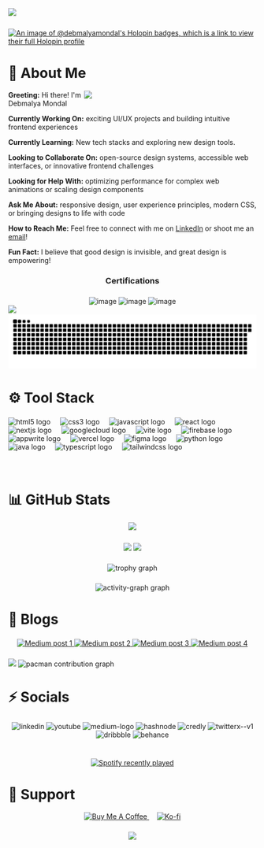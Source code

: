 <img src="https://github.com/user-attachments/assets/194028a6-a4aa-4cd1-a56f-b4d7e3da2eff"/>



###
###

[![An image of @debmalyamondal's Holopin badges, which is a link to view their full Holopin profile](https://holopin.me/debmalyamondal)](https://holopin.io/@debmalyamondal)

<h1 align="left">👋 About Me</h1>

<img width="350" align ="right" src="https://github.com/user-attachments/assets/0cf3ecfa-22b0-46ac-b14a-4ec29a896327"/>

**Greeting:** Hi there! I'm Debmalya Mondal

**Currently Working On:** exciting UI/UX projects and building intuitive frontend experiences

**Currently Learning:** New tech stacks and exploring new design tools.

**Looking to Collaborate On:** open-source design systems, accessible web interfaces, or innovative frontend challenges

**Looking for Help With:** optimizing performance for complex web animations or scaling design components

**Ask Me About:** responsive design, user experience principles, modern CSS, or bringing designs to life with code

**How to Reach Me:** Feel free to connect with me on [LinkedIn](debmalya-mondal) or shoot me an [email](mailto:debmalya.india@gmail.com)!

**Fun Fact:** I believe that good design is invisible, and great design is empowering!
###

###

<h3 align="center">Certifications</h3>

###

<div align = "center" align-items ="center">
  <img width="130" height="130" alt="image" src="https://github.com/user-attachments/assets/68508154-5403-4a2d-b172-fc2d2d0616a2" />
  <img width="130" height="130" alt="image" src="https://github.com/user-attachments/assets/b4f3f62f-7f22-4a0f-b5f9-f596407005bb" />
  <img width="110" height="110" alt="image" src="https://github.com/user-attachments/assets/734122f5-0c83-49d7-a7cc-b33e3815afa3" />

</div>

<img src="https://github.com/user-attachments/assets/194028a6-a4aa-4cd1-a56f-b4d7e3da2eff"/>

<div align = "center">
  <img src="https://raw.githubusercontent.com/debmalyamondal/debmalyamondal/output/github-contribution-grid-snake.svg" alt="Snake animation" />
</div>





###

<h1 align="left">⚙️ Tool Stack</h1>

###


<div align="left">
  <img src="https://skillicons.dev/icons?i=html" height="40" alt="html5 logo"  />
  <img width="12" />
  <img src="https://cdn.jsdelivr.net/gh/devicons/devicon/icons/css3/css3-original.svg" height="40" alt="css3 logo"  />
  <img width="12" />
  <img src="https://skillicons.dev/icons?i=js" height="40" alt="javascript logo"  />
  <img width="12" />
  <img src="https://cdn.jsdelivr.net/gh/devicons/devicon/icons/react/react-original.svg" height="40" alt="react logo"  />
  <img width="12" />
  <img src="https://cdn.jsdelivr.net/gh/devicons/devicon/icons/nextjs/nextjs-original.svg" height="40" alt="nextjs logo"  />
  <img width="12" />
  <img src="https://cdn.jsdelivr.net/gh/devicons/devicon/icons/googlecloud/googlecloud-original.svg" height="40" alt="googlecloud logo"  />
  <img width="12" />
  <img src="https://skillicons.dev/icons?i=vite" height="40" alt="vite logo"  />
  <img width="12" />
  <img src="https://skillicons.dev/icons?i=firebase" height="40" alt="firebase logo"  />
  <img width="12" />
  <img src="https://cdn.simpleicons.org/appwrite/F02E65" height="40" alt="appwrite logo"  />
  <img width="12" />
  <img src="https://skillicons.dev/icons?i=vercel" height="40" alt="vercel logo"  />
  <img width="12" />
  <img src="https://skillicons.dev/icons?i=figma" height="40" alt="figma logo"  />
  <img width="12" />
  <img src="https://skillicons.dev/icons?i=py" height="40" alt="python logo"  />
  <img width="12" />
  <img src="https://skillicons.dev/icons?i=java" height="40" alt="java logo"  />
  <img width="12" />
  <img src="https://skillicons.dev/icons?i=ts" height="40" alt="typescript logo"  />
  <img width="12" />
  <img src="https://skillicons.dev/icons?i=tailwind" height="40" alt="tailwindcss logo"  />
</div>

###
###
<br>

<h1 align = "left">📊 GitHub Stats</h1> 
<div align ="center">
  

![](https://nirzak-streak-stats.vercel.app/?user=d3vdebug&theme=codeSTACKr&hide_border=true)
###

<p align="center">
  <img src="https://github-readme-stats.vercel.app/api/top-langs/?username=d3vdebug&theme=codeSTACKr&hide_border=false&include_all_commits=true&count_private=true&layout=compact&" width="400px"/>
  <img src="https://github-readme-stats.vercel.app/api?username=d3vdebug&theme=codeSTACKr&hide_border=false&include_all_commits=true&count_private=true" width="400px"/>
</p>

###
<img src="https://github-profile-trophy.vercel.app?username=d3vdebug&theme=onestar&column=-1&row=1&margin-w=8&margin-h=8&no-bg=false&no-frame=false&order=4" width="800" alt="trophy graph"  />

###
<div align="center">
  <img src="https://github-readme-activity-graph.vercel.app/graph?username=d3vdebug&radius=16&theme=github-dark&area=true&order=5&hide_border=true&hide_title=false" height="300" alt="activity-graph graph"  />
</div>
</div>

###
<h1 align = "left">📰 Blogs</h1>

###
<div align="center" style="width: 70% height: 200px">
  <a target="_blank" href="https://github-readme-medium-recent-article.vercel.app/medium/@debmalyamondal/0">
    <img style="width: 70% height: 200px" src="https://github-readme-medium-recent-article.vercel.app/medium/@debmalyamondal/0" alt="Medium post 1"  />
  </a>
  <a target="_blank" href="https://github-readme-medium-recent-article.vercel.app/medium/@debmalyamondal/1">
    <img style="width: 70% height: 200px" src="https://github-readme-medium-recent-article.vercel.app/medium/@debmalyamondal/1" alt="Medium post 2"  />
  </a>
  <a target="_blank" href="https://github-readme-medium-recent-article.vercel.app/medium/@debmalyamondal/2">
    <img style="width: 70% height: 200px" src="https://github-readme-medium-recent-article.vercel.app/medium/@debmalyamondal/2" alt="Medium post 3"  />
  </a>
  <a target="_blank" href="https://github-readme-medium-recent-article.vercel.app/medium/@debmalyamondal/3">
    <img style="width: 70% height: 200px" src="https://github-readme-medium-recent-article.vercel.app/medium/@debmalyamondal/3" alt="Medium post 4"  />
  </a>
</div>


###

<img src="https://github.com/user-attachments/assets/194028a6-a4aa-4cd1-a56f-b4d7e3da2eff"/>
<picture>
  <source media="(prefers-color-scheme: dark)" srcset="https://raw.githubusercontent.com/debmalyamondal/debmalyamondal/output/pacman-contribution-graph-dark.svg">
  <source media="(prefers-color-scheme: light)" srcset="https://raw.githubusercontent.com/debmalyamondal/debmalyamondal/output/pacman-contribution-graph.svg">
  <img alt="pacman contribution graph" src="https://raw.githubusercontent.com/debmalyamondal/debmalyamondal/output/pacman-contribution-graph.svg">
</picture>

###

<h1 align="left">⚡ Socials</h1>

###

<div align="center">
  <img width="48" height="48" src="https://img.icons8.com/color/48/linkedin.png" alt="linkedin"/>
  <img width="48" height="48" src="https://img.icons8.com/external-tal-revivo-shadow-tal-revivo/96/external-youtube-is-an-american-video-sharing-and-now-googles-subsidiaries-logo-shadow-tal-revivo.png" alt="youtube"/>
  <img width="48" height="48" src="https://img.icons8.com/fluency/48/medium-logo.png" alt="medium-logo"/>
  <img width="48" height="48" src="https://img.icons8.com/color/48/hashnode.png" alt="hashnode"/>
  <img width="48" height="48" src="https://img.icons8.com/color/48/credly.png" alt="credly"/>
  <img width="48" height="48" src="https://img.icons8.com/color/48/twitterx--v1.png" alt="twitterx--v1"/>
  <img width="48" height="48" src="https://img.icons8.com/color/48/dribbble.png" alt="dribbble"/>
  <img width="48" height="48" src="https://img.icons8.com/color/48/behance.png" alt="behance"/>
</div>

###
<br>
<div align="center">
  <a href="https://open.spotify.com/user/3176df6we5mhjh2dw6ttjexrchei">
    <img src="https://spotify-recently-played-readme.vercel.app/api?user=3176df6we5mhjh2dw6ttjexrchei&count=5&unique=false" alt="Spotify recently played"  />
  </a>
</div>

###

###

<h1 align="left">🤝 Support</h1>

<div align="center">
  <a href="https://www.buymeacoffee.com/devdebug">
    <img src="https://cdn.buymeacoffee.com/buttons/v2/default-yellow.png" height="50" width="210" alt="Buy Me A Coffee" />
  </a>
  &nbsp;&nbsp;&nbsp;
  <a href="https://ko-fi.com/devdebug">
    <img src="https://cdn.ko-fi.com/cdn/kofi3.png?v=3" height="50" width="210" alt="Ko-fi" />
  </a>
</div>

###
###
###

<div align="center">
  <img src="https://visitor-badge.laobi.icu/badge?page_id=d3vdebug.d3vdebug&right_color=cornflowerblue&left_text=Visitors"  />
</div>
